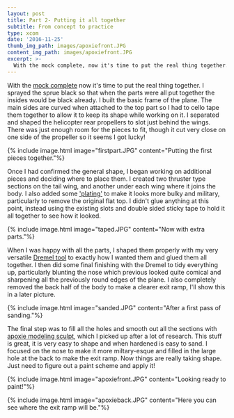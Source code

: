 ```yaml
---
layout: post
title: Part 2- Putting it all together
subtitle: From concept to practice
type: xcom
date: '2016-11-25'
thumb_img_path: images/apoxiefront.JPG
content_img_path: images/apoxiefront.JPG
excerpt: >-
  With the mock complete, now it's time to put the real thing together. I sprayed the sprue black so that when the parts were all put together the insides would be black already. I built the basic frame of the plane. The main sides are curved when attached to the top part so I had to cello tape them together to allow it to keep its shape while working on it. I separated and shaped the helicopter rear propellers to slot just behind the wings. There was just enough room for the pieces to fit, though it cut very close on one side of the propeller so it seems I got lucky!
---
```


With the [mock complete](http://whilegaming.github.io/2016-11-20-BirdPlane) now it's time to put the real thing together. I
sprayed the sprue black so that when the parts were all put together the insides would be black already. I built the basic frame of the plane. The main sides are curved when attached to the top part so I had to cello tape them together to allow it to keep its shape while working on it. I separated and shaped the helicopter rear propellers to slot just behind the wings. There was just enough room for the pieces to fit, though it cut very close on one side of the propeller so it seems I got lucky!

{% include image.html image="firstpart.JPG" content="Putting the first pieces together."%}

Once I had confirmed the general shape, I began working on additional pieces and deciding where to place them. I created two thruster type sections on the tail wing, and another under each wing where it joins the body. I also added some ['plating'](https://en.m.wikipedia.org/wiki/Vehicle_armour) to make it looks more bulky and military, particularly to remove the original flat top. I didn't glue anything at this point, instead using the existing slots and double sided sticky tape to hold it all together to see
how it looked.

{% include image.html image="taped.JPG" content="Now with extra parts."%}

When I was happy with all the parts, I shaped them properly with my very versatile [Dremel tool](https://www.dremel.com/en_US/products/-/show-product/tools/3000-variable-speed-rotary-tool) to exactly how I wanted them and glued them all together. I then did some final finishing with the Dremel to tidy everything up, particularly blunting the nose which previous looked quite comical and sharpening all the previously round edges of the plane. I also completely removed the back half of the body to make a clearer exit ramp, I'll show this in a later picture.

{% include image.html image="sanded.JPG" content="After a first pass of sanding."%}

The final step was to fill all the holes and smooth out all the sections with [apoxie modeling sculpt](https://www.avesstudio.com/apoxie/apoxie-sculpt), which I picked up after a lot of research. This stuff is great, it is very easy to shape and when hardened is easy to sand. I focused on the nose to make it more miltary-esque and filled in the large hole at the back to make the exit ramp. Now things are really taking shape. Just need to figure out a paint scheme and apply it!

{% include image.html image="apoxiefront.JPG" content="Looking ready to paint!"%}

{% include image.html image="apoxieback.JPG" content="Here you can see where the exit ramp will be."%}
